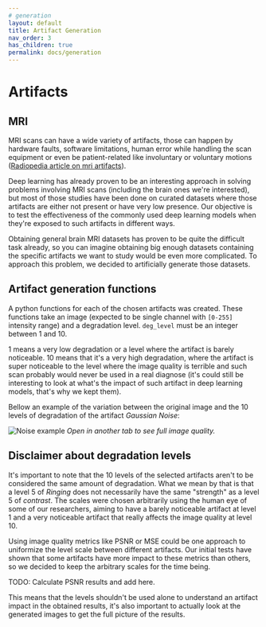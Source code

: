 ```yaml
---
# generation
layout: default
title: Artifact Generation
nav_order: 3
has_children: true
permalink: docs/generation
---
```


# Artifacts


<!-- Brief description of the types of generations that will be covered.
{: .fs-6 .fw-300 } -->

## MRI

MRI scans can have a wide variety of artifacts, those can happen by hardware faults, software limitations, human error while handling the scan equipment or even be patient-related like involuntary or voluntary motions ([Radiopedia article on mri artifacts](https://radiopaedia.org/articles/mri-artifacts-1)).

Deep learning has already proven to be an interesting approach in solving problems involving MRI scans (including the brain ones we're interested), but most of those studies have been done on curated datasets where those artifacts are either not present or have very low presence. Our objective is to test the effectiveness of the commonly used deep learning models when they're exposed to such artifacts in different ways.

Obtaining general brain MRI datasets has proven to be quite the difficult task already, so you can imagine obtaining big enough datasets containing the specific artifacts we want to study would be even more complicated. To approach this problem, we decided to artificially generate those datasets.

## Artifact generation functions

A python functions for each of the chosen artifacts was created. These functions take an image (expected to be single channel with `[0-255]` intensity range) and a degradation level. `deg_level` must be an integer between 1 and 10.

1 means a very low degradation or a level where the artifact is barely noticeable. 10 means that it's a very high degradation, where the artifact is super noticeable to the level where the image quality is terrible and such scan probably would never be used in a real diagnose (it's could still be interesting to look at what's the impact of such artifact in deep learning models, that's why we kept them).

Bellow an example of the variation between the original image and the 10 levels of degradation of the artifact *Gaussian Noise*:

![Noise example](gaussian_noise/noise.png)
*Open in another tab to see full image quality.*

## Disclaimer about degradation levels

It's important to note that the 10 levels of the selected artifacts aren't to be considered the same amount of degradation. What we mean by that is that a level 5 of *Ringing* does not necessarily have the same "strength" as a level 5 of *contrast*. The scales were chosen arbitrarily using the human eye of some of our researchers, aiming to have a barely noticeable artifact at level 1 and a very noticeable artifact that really affects the image quality at level 10.

Using image quality metrics like PSNR or MSE could be one approach to uniformize the level scale between different artifacts. Our initial tests have shown that some artifacts have more impact to these metrics than others, so we decided to keep the arbitrary scales for the time being.

TODO: Calculate PSNR results and add here.

This means that the levels shouldn't be used alone to understand an artifact impact in the obtained results, it's also important to actually look at the generated images to get the full picture of the results.
